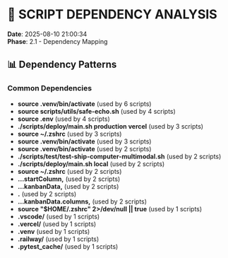# 🔗 **SCRIPT DEPENDENCY ANALYSIS**
**Date**: 2025-08-10 21:00:34  
**Phase**: 2.1 - Dependency Mapping  

## 📊 **Dependency Patterns**

### **Common Dependencies**
- **source .venv/bin/activate** (used by 6 scripts)
- **source scripts/utils/safe-echo.sh** (used by 4 scripts)
- **source .env** (used by 4 scripts)
- **./scripts/deploy/main.sh production vercel** (used by 3 scripts)
- **source ~/.zshrc** (used by 3 scripts)
- **source .venv/bin/activate** (used by 3 scripts)
- **source .venv/bin/activate** (used by 2 scripts)
- **./scripts/test/test-ship-computer-multimodal.sh** (used by 2 scripts)
- **./scripts/deploy/main.sh local** (used by 2 scripts)
- **source ~/.zshrc** (used by 2 scripts)
- **...startColumn,** (used by 2 scripts)
- **...kanbanData,** (used by 2 scripts)
- **.** (used by 2 scripts)
- **...kanbanData.columns,** (used by 2 scripts)
- **source "$HOME/.zshrc" 2>/dev/null || true** (used by 1 scripts)
- **.vscode/** (used by 1 scripts)
- **.vercel/** (used by 1 scripts)
- **.venv** (used by 1 scripts)
- **.railway/** (used by 1 scripts)
- **.pytest_cache/** (used by 1 scripts)
